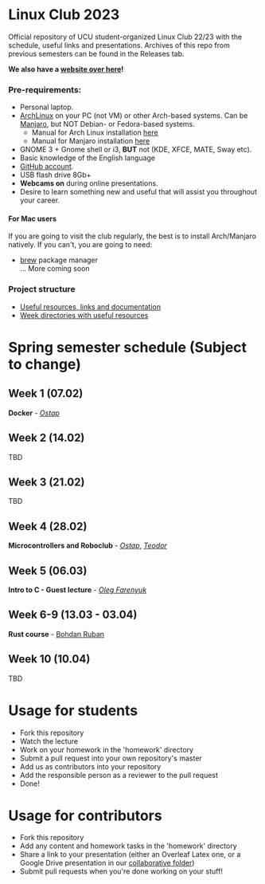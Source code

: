 # Linux Club 2023

Official repository of UCU student-organized Linux Club 22/23 with the schedule, useful links and presentations. Archives of this repo from previous semesters can be found in the Releases tab.

**We also have a [website over here](https://ucu-computer-science.github.io/UCU_Linux_Club/)!**

### Pre-requirements:
- Personal laptop.
- [ArchLinux](https://archlinux.org/download/) on your PC (not VM) or other Arch-based systems.
  Can be [Manjaro](https://manjaro.org/download/), but NOT Debian- or Fedora-based systems.
    - Manual for Arch Linux installation [here](https://ucu-computer-science.github.io/UCU_Linux_Club/articles/arch-manual/)
    - Manual for Manjaro installation [here](https://ucu-computer-science.github.io/UCU_Linux_Club/articles/manjaro-manual/)
- GNOME 3 + Gnome shell or i3, **BUT** not (KDE, XFCE, MATE, Sway etc).
- Basic knowledge of the English language
- [GitHub account](https://github.com/).
- USB flash drive 8Gb+
- **Webcams on** during online presentations.
- Desire to learn something new and useful that will assist you throughout your career.

#### For Mac users
If you are going to visit the club regularly, the best is to install Arch/Manjaro natively. If you can't, you are going to need:

- [brew](https://brew.sh) package manager</br>
  ... More coming soon

### Project structure

* [Useful resources, links and documentation](https://ucu-computer-science.github.io/UCU_Linux_Club/articles/)
* [Week directories with useful resources](./homework/)

# Spring semester schedule (Subject to change)

## Week 1 (07.02)
**Docker** - [*Ostap*](https://github.com/redn1nja)

## Week 2 (14.02)
TBD

## Week 3 (21.02)
TBD

## Week 4 (28.02)
**Microcontrollers and Roboclub** - [*Ostap*](https://github.com/redn1nja), [*Teodor*](https://github.com/ch1pkav)

## Week 5 (06.03)
**Intro to C - Guest lecture** - [*Oleg Farenyuk*](https://apps.ucu.edu.ua/teachers/oleg-farenyuk/)

## Week 6-9 (13.03 - 03.04)
**Rust course** - [Bohdan Ruban](https://github.com/iamthewalrus)

## Week 10 (10.04)
TBD

# Usage for students

* Fork this repository
* Watch the lecture
* Work on your homework in the 'homework' directory
* Submit a pull request into your own repository's master
* Add us as contributors into your repository
* Add the responsible person as a reviewer to the pull request
* Done!

# Usage for contributors

* Fork this repository
* Add any content and homework tasks in the 'homework' directory
* Share a link to your presentation (either an Overleaf Latex one,
or a Google Drive presentation in our [collaborative folder](https://drive.google.com/drive/u/1/folders/1sIDCjVzGFoQjZx35y-x2HWAjBaNIDXvk))
* Submit pull requests when you're done working on your stuff!
